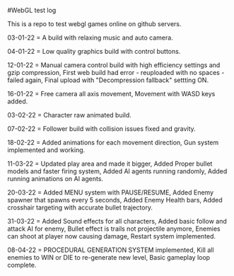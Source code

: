 #WebGL test log

This is a repo to test webgl games online on github servers.

03-01-22 = 	A build with relaxing music and auto camera.

04-01-22 = 	Low quality graphics build with control buttons.

12-01-22 =	Manual camera control build with high efficiency settings and gzip compression,
		First web build had error - reuploaded with no spaces - failed again,
		Final upload with "Decompression fallback" settting ON. 

16-01-22 =	Free camera all axis movement,
		Movement with WASD keys added.

03-02-22 =	Character raw animated build.

07-02-22 =	Follower build with collision issues fixed and gravity.

18-02-22 =	Added animations for each movement direction,
		Gun system implemented and working.

11-03-22 =	Updated play area and made it bigger,
		Added Proper bullet models and faster firing system,
		Added AI agents running randomly,
		Added running animations on AI agents.

20-03-22 =	Added MENU system with PAUSE/RESUME,
		Added Enemy spawner that spawns every 5 seconds,
		Added Enemy Health bars,
		Added crosshair targeting with accurate bullet trajectory.

31-03-22 =	Added Sound effects for all characters,
		Added basic follow and attack AI for enemy,
		Bullet effect is trails not projectile anymore,
		Enemies can shoot at player now causing damage,
		Restart system implemented.

08-04-22 =	PROCEDURAL GENERATION SYSTEM implemented,
		Kill all enemies to WIN or DIE to re-generate new level,
		Basic gameplay loop complete.
		